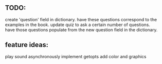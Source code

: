 TODO:
-----
create 'question' field in dictionary. have these questions correspond to the examples in the book.
update quiz to ask a certain number of questions. have those questions populate from the new question field in the dictionary.

feature ideas:
--------------
play sound asynchronously
implement getopts
add color and graphics
